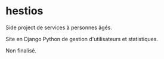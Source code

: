 # hestios

Side project de services à personnes âgés.

Site en Django Python de gestion d'utilisateurs et statistiques.

Non finalisé.
